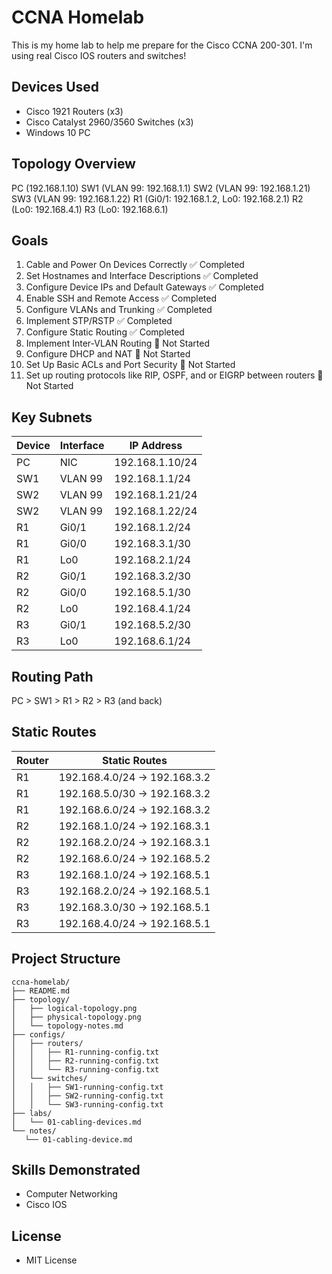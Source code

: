 # CCNA Homelab
This is my home lab to help me prepare for the Cisco CCNA 200-301. I'm using real Cisco IOS routers and switches!

## Devices Used
- Cisco 1921 Routers (x3)
- Cisco Catalyst 2960/3560 Switches (x3)
- Windows 10 PC

## Topology Overview
PC (192.168.1.10)
SW1 (VLAN 99: 192.168.1.1)
SW2 (VLAN 99: 192.168.1.21)
SW3 (VLAN 99: 192.168.1.22)
R1 (Gi0/1: 192.168.1.2, Lo0: 192.168.2.1)
R2 (Lo0: 192.168.4.1)
R3 (Lo0: 192.168.6.1)

## Goals
1. Cable and Power On Devices Correctly ✅ Completed
2. Set Hostnames and Interface Descriptions ✅ Completed
3. Configure Device IPs and Default Gateways ✅ Completed
4. Enable SSH and Remote Access ✅ Completed
5. Configure VLANs and Trunking ✅ Completed
6. Implement STP/RSTP ✅ Completed
7. Configure Static Routing ✅ Completed
8. Implement Inter-VLAN Routing 🔲 Not Started
9. Configure DHCP and NAT 🔲 Not Started
10. Set Up Basic ACLs and Port Security 🔲 Not Started
11. Set up routing protocols like RIP, OSPF, and or EIGRP between routers 🔲 Not Started

## Key Subnets
| Device | Interface | IP Address      |
|--------|-----------|-----------------|
| PC     | NIC       | 192.168.1.10/24 |
| SW1    | VLAN 99   | 192.168.1.1/24  |
| SW2    | VLAN 99   | 192.168.1.21/24 |
| SW2    | VLAN 99   | 192.168.1.22/24 |
| R1     | Gi0/1     | 192.168.1.2/24  |
| R1     | Gi0/0     | 192.168.3.1/30  |
| R1     | Lo0       | 192.168.2.1/24  |
| R2     | Gi0/1     | 192.168.3.2/30  |
| R2     | Gi0/0     | 192.168.5.1/30  |
| R2     | Lo0       | 192.168.4.1/24  |
| R3     | Gi0/1     | 192.168.5.2/30  |
| R3     | Lo0       | 192.168.6.1/24  |

## Routing Path
PC > SW1 > R1 > R2 > R3 (and back)

## Static Routes	
| Router | Static Routes                |
|--------|------------------------------|
| R1     | 192.168.4.0/24 → 192.168.3.2 |
| R1     | 192.168.5.0/30 → 192.168.3.2 |
| R1     | 192.168.6.0/24 → 192.168.3.2 |
| R2     | 192.168.1.0/24 → 192.168.3.1 |
| R2     | 192.168.2.0/24 → 192.168.3.1 |
| R2     | 192.168.6.0/24 → 192.168.5.2 |
| R3     | 192.168.1.0/24 → 192.168.5.1 |
| R3     | 192.168.2.0/24 → 192.168.5.1 |
| R3     | 192.168.3.0/30 → 192.168.5.1 |
| R3     | 192.168.4.0/24 → 192.168.5.1 |

## Project Structure
 ```
ccna-homelab/
├── README.md
├── topology/
│   ├── logical-topology.png
│   ├── physical-topology.png
│   └── topology-notes.md
├── configs/
│   ├── routers/
│   │   ├── R1-running-config.txt
│   │   ├── R2-running-config.txt
│   │   └── R3-running-config.txt
│   └── switches/
│   │   ├── SW1-running-config.txt
│   │   ├── SW2-running-config.txt
│   │   └── SW3-running-config.txt
├── labs/
│   └── 01-cabling-devices.md
└── notes/
    └── 01-cabling-device.md
 ```

## Skills Demonstrated
- Computer Networking
- Cisco IOS

## License
- MIT License
